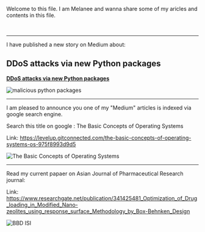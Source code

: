 Welcome to this file. I am Melanee and wanna share some of my aricles and contents in this file.

<br>

------------------------------------------------------------------------

I have published a new story on Medium about: 

## DDoS attacks via new Python packages



[**DDoS attacks via new Python packages**](https://melanee-melanee.medium.com/ddos-attacks-via-new-python-packages-5df946e42d1f)



![malicious python packages](https://user-images.githubusercontent.com/74653444/189619720-54d1a352-0b6d-4fe1-abd6-f94d53ade027.jpg)




------------------------------------------------------------------------------------------------
I am pleased to announce you one of my "Medium" articles is indexed via google search engine.

Search this title on google : The Basic Concepts of Operating Systems

Link: https://levelup.gitconnected.com/the-basic-concepts-of-operating-systems-os-975f8993d9d5 


![The Basic Concepts of Operating Systems](https://user-images.githubusercontent.com/74653444/188303866-32514585-73e6-47b9-98b0-80bbf70a4fe9.jpg)

--------------------------------------------------------------------------------

Read my current papaer on Asian Journal of Pharmaceutical Research journal: 

Link: https://www.researchgate.net/publication/341425481_Optimization_of_Drug_loading_in_Modified_Nano-zeolites_using_response_surface_Methodology_by_Box-Behnken_Design

![BBD ISI](https://user-images.githubusercontent.com/74653444/188557559-aa739d93-c8a7-462e-bb4b-4cdedbc1ec39.png)


